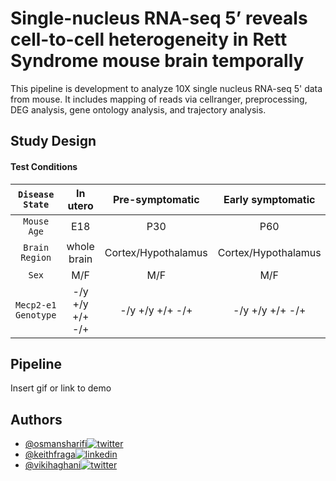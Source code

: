 
# Single-nucleus RNA-seq 5’ reveals cell-to-cell heterogeneity in Rett Syndrome mouse brain temporally

This pipeline is development to analyze 10X single nucleus RNA-seq 5' data from mouse. It includes mapping of reads via cellranger, preprocessing, DEG analysis, gene ontology analysis, and trajectory analysis.


## Study Design

#### Test Conditions
  
|`Disease State`     | In utero          | Pre-symptomatic    | Early symptomatic | Late symptomatic  |
|:------------------:|:-----------------:|:------------------:|:-----------------:|:-----------------:|
| `Mouse Age`        | E18               | P30                | P60               |      P120/P150    |
| `Brain Region`     | whole brain       |Cortex/Hypothalamus |Cortex/Hypothalamus|Cortex/Hypothalamus|
| `Sex`              | M/F               | M/F                |    M/F            |         M/F       |
| `Mecp2-e1 Genotype`| -/y  +/y  +/+  -/+|-/y  +/y  +/+  -/+  |-/y  +/y  +/+  -/+ |-/y  +/y  +/+  -/+ |     

## Pipeline

Insert gif or link to demo

  
## Authors

- [@osmansharifi](https://github.com/osmansharifi)[![twitter](https://img.shields.io/badge/twitter-1DA1F2?style=for-the-badge&logo=twitter&logoColor=white)](https://twitter.com/osmansharifi3)
- [@keithfraga](https://github.com/xperthunter)[![linkedin](https://img.shields.io/badge/linkedin-0A66C2?style=for-the-badge&logo=linkedin&logoColor=white)](linkedin.com/in/keith-fraga-56b025102)
- [@vikihaghani](https://github.com/vhaghani26)[![twitter](https://img.shields.io/badge/twitter-1DA1F2?style=for-the-badge&logo=twitter&logoColor=white)](https://twitter.com/vikihaghani26)

  
